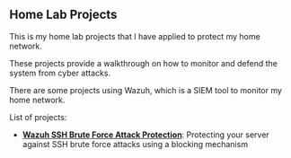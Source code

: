 ## Home Lab Projects

This is my home lab projects that I have applied to protect my home network.

These projects provide a walkthrough on how to monitor and defend the system from cyber attacks.

There are some projects using Wazuh, which is a SIEM tool to monitor my home network.

List of projects:
<ul>
  <li><strong><a href="/SSH Brute Force Attack Protection">Wazuh SSH Brute Force Attack Protection</a></strong>: Protecting your server against SSH brute force attacks using a blocking mechanism</li>
</ul>
